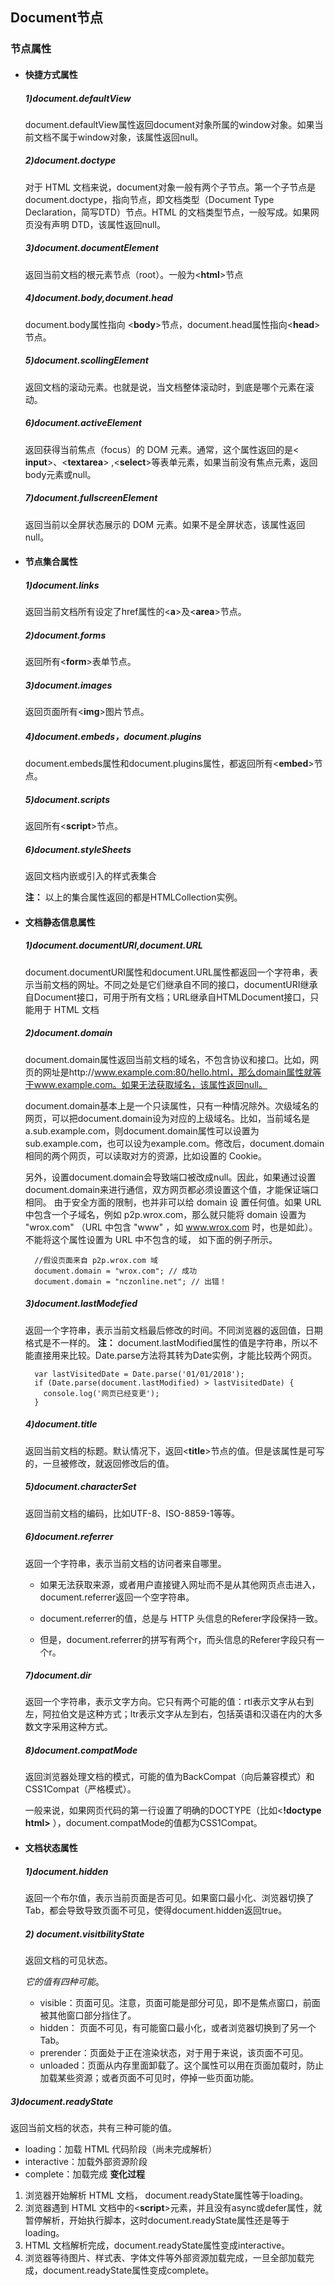 ## Document节点

### 节点属性

+ ####  快捷方式属性
  ##### 1)document.defaultView
    document.defaultView属性返回document对象所属的window对象。如果当前文档不属于window对象，该属性返回null。

  ##### 2)document.doctype
    对于 HTML 文档来说，document对象一般有两个子节点。第一个子节点是document.doctype，指向<DOCTYPE>节点，即文档类型（Document Type Declaration，简写DTD）节点。HTML 的文档类型节点，一般写成<!DOCTYPE html>。如果网页没有声明 DTD，该属性返回null。

  ##### 3)document.documentElement
    返回当前文档的根元素节点（root）。一般为<**html**>节点

  ##### 4)document.body,document.head
    document.body属性指向 <**body**>节点，document.head属性指向<**head**>节点。

  ##### 5)document.scollingElement
    返回文档的滚动元素。也就是说，当文档整体滚动时，到底是哪个元素在滚动。

  ##### 6)document.activeElement
    返回获得当前焦点（focus）的 DOM 元素。通常，这个属性返回的是< **input**>、<**textarea**> ,<**select**>等表单元素，如果当前没有焦点元素，返回body元素或null。

  ##### 7)document.fullscreenElement
    返回当前以全屏状态展示的 DOM 元素。如果不是全屏状态，该属性返回null。

+ #### 节点集合属性
  ##### 1)document.links
    返回当前文档所有设定了href属性的<**a**>及<**area**>节点。
  ##### 2)document.forms
    返回所有<**form**>表单节点。
  ##### 3)document.images
    返回页面所有<**img**>图片节点。
  ##### 4)document.embeds，document.plugins
    document.embeds属性和document.plugins属性，都返回所有<**embed**>节点。
  ##### 5)document.scripts
    返回所有<**script**>节点。
  ##### 6)document.styleSheets
    返回文档内嵌或引入的样式表集合

  **注：** 以上的集合属性返回的都是HTMLCollection实例。

+ #### 文档静态信息属性
   ##### 1)document.documentURI,document.URL
    document.documentURI属性和document.URL属性都返回一个字符串，表示当前文档的网址。不同之处是它们继承自不同的接口，documentURI继承自Document接口，可用于所有文档；URL继承自HTMLDocument接口，只能用于 HTML 文档

  ##### 2)document.domain
    document.domain属性返回当前文档的域名，不包含协议和接口。比如，网页的网址是http://www.example.com:80/hello.html，那么domain属性就等于www.example.com。如果无法获取域名，该属性返回null。

    document.domain基本上是一个只读属性，只有一种情况除外。次级域名的网页，可以把document.domain设为对应的上级域名。比如，当前域名是a.sub.example.com，则document.domain属性可以设置为sub.example.com，也可以设为example.com。修改后，document.domain相同的两个网页，可以读取对方的资源，比如设置的 Cookie。

    另外，设置document.domain会导致端口被改成null。因此，如果通过设置document.domain来进行通信，双方网页都必须设置这个值，才能保证端口相同。
    由于安全方面的限制，也并非可以给 domain 设
    置任何值。如果 URL 中包含一个子域名，例如 p2p.wrox.com，那么就只能将 domain 设置为 "wrox.com"
    （URL 中包含 "www" ，如 www.wrox.com 时，也是如此）。不能将这个属性设置为 URL 中不包含的域，
    如下面的例子所示。
    ```
      //假设页面来自 p2p.wrox.com 域
      document.domain = "wrox.com"; // 成功
      document.domain = "nczonline.net"; // 出错！
    ```
  ##### 3)document.lastModefied
    返回一个字符串，表示当前文档最后修改的时间。不同浏览器的返回值，日期格式是不一样的。
  **注：** document.lastModified属性的值是字符串，所以不能直接用来比较。Date.parse方法将其转为Date实例，才能比较两个网页。
    ```
      var lastVisitedDate = Date.parse('01/01/2018');
      if (Date.parse(document.lastModified) > lastVisitedDate) {
        console.log('网页已经变更');
      }
    ```
  ##### 4)document.title
    返回当前文档的标题。默认情况下，返回<**title**>节点的值。但是该属性是可写的，一旦被修改，就返回修改后的值。
  ##### 5)document.characterSet
    返回当前文档的编码，比如UTF-8、ISO-8859-1等等。
  ##### 6)document.referrer
    返回一个字符串，表示当前文档的访问者来自哪里。
    + 如果无法获取来源，或者用户直接键入网址而不是从其他网页点击进入，document.referrer返回一个空字符串。

    + document.referrer的值，总是与 HTTP 头信息的Referer字段保持一致。
    + 但是，document.referrer的拼写有两个r，而头信息的Referer字段只有一个r。
  ##### 7)document.dir
    返回一个字符串，表示文字方向。它只有两个可能的值：rtl表示文字从右到左，阿拉伯文是这种方式；ltr表示文字从左到右，包括英语和汉语在内的大多数文字采用这种方式。
  ##### 8)document.compatMode
    返回浏览器处理文档的模式，可能的值为BackCompat（向后兼容模式）和CSS1Compat（严格模式）。

    一般来说，如果网页代码的第一行设置了明确的DOCTYPE（比如<**!doctype html>**  ），document.compatMode的值都为CSS1Compat。
+ #### 文档状态属性
  ##### 1)document.hidden
    返回一个布尔值，表示当前页面是否可见。如果窗口最小化、浏览器切换了 Tab，都会导致导致页面不可见，使得document.hidden返回true。
  ##### 2) document.visitbilityState
    返回文档的可见状态。

    *它的值有四种可能*。

    + visible：页面可见。注意，页面可能是部分可见，即不是焦点窗口，前面被其他窗口部分挡住了。
    + hidden： 页面不可见，有可能窗口最小化，或者浏览器切换到了另一个 Tab。
    + prerender：页面处于正在渲染状态，对于用于来说，该页面不可见。
    + unloaded：页面从内存里面卸载了。这个属性可以用在页面加载时，防止加载某些资源；或者页面不可见时，停掉一些页面功能。

##### 3)document.readyState
  返回当前文档的状态，共有三种可能的值。

  + loading：加载 HTML 代码阶段（尚未完成解析）
  + interactive：加载外部资源阶段
  + complete：加载完成
  **变化过程**
  1. 浏览器开始解析 HTML 文档， document.readyState属性等于loading。
  2. 浏览器遇到 HTML 文档中的<**script**>元素，并且没有async或defer属性，就暂停解析，开始执行脚本，这时document.readyState属性还是等于loading。
  3. HTML 文档解析完成，document.readyState属性变成interactive。
  4. 浏览器等待图片、样式表、字体文件等外部资源加载完成，一旦全部加载完成，document.readyState属性变成complete。